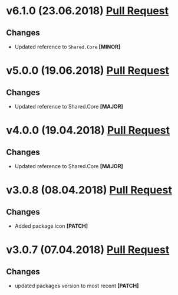﻿# v6.1.0 (23.06.2018) [Pull Request](https://github.com/oskardudycz/GoldenEye/pull/65)

## Changes

* Updated reference to `Shared.Core` **[MINOR]**

# v5.0.0 (19.06.2018) [Pull Request](https://github.com/oskardudycz/GoldenEye/pull/64)

## Changes

* Updated reference to Shared.Core **[MAJOR]**

# v4.0.0 (19.04.2018) [Pull Request](https://github.com/oskardudycz/GoldenEye/pull/58)

## Changes

* Updated reference to Shared.Core **[MAJOR]**


# v3.0.8 (08.04.2018) [Pull Request](https://github.com/oskardudycz/GoldenEye/pull/54)

## Changes

* Added package icon **[PATCH]**


# v3.0.7 (07.04.2018) [Pull Request](https://github.com/oskardudycz/GoldenEye/pull/53)

## Changes

* updated packages version to most recent **[PATCH]**

